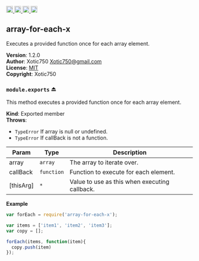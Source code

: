 <a href="https://travis-ci.org/Xotic750/array-for-each-x"
   title="Travis status">
<img
   src="https://travis-ci.org/Xotic750/array-for-each-x.svg?branch=master"
   alt="Travis status" height="18"/>
</a>
<a href="https://david-dm.org/Xotic750/array-for-each-x"
   title="Dependency status">
<img src="https://david-dm.org/Xotic750/array-for-each-x.svg"
   alt="Dependency status" height="18"/>
</a>
<a href="https://david-dm.org/Xotic750/array-for-each-x#info=devDependencies"
   title="devDependency status">
<img src="https://david-dm.org/Xotic750/array-for-each-x/dev-status.svg"
   alt="devDependency status" height="18"/>
</a>
<a href="https://badge.fury.io/js/array-for-each-x" title="npm version">
<img src="https://badge.fury.io/js/array-for-each-x.svg"
   alt="npm version" height="18"/>
</a>
<a name="module_array-for-each-x"></a>

## array-for-each-x
Executes a provided function once for each array element.

**Version**: 1.2.0  
**Author**: Xotic750 <Xotic750@gmail.com>  
**License**: [MIT](&lt;https://opensource.org/licenses/MIT&gt;)  
**Copyright**: Xotic750  
<a name="exp_module_array-for-each-x--module.exports"></a>

### `module.exports` ⏏
This method executes a provided function once for each array element.

**Kind**: Exported member  
**Throws**:

- <code>TypeError</code> If array is null or undefined.
- <code>TypeError</code> If callBack is not a function.


| Param | Type | Description |
| --- | --- | --- |
| array | <code>array</code> | The array to iterate over. |
| callBack | <code>function</code> | Function to execute for each element. |
| [thisArg] | <code>\*</code> | Value to use as this when executing callback. |

**Example**  
```js
var forEach = require('array-for-each-x');

var items = ['item1', 'item2', 'item3'];
var copy = [];

forEach(items, function(item){
  copy.push(item)
});
```
